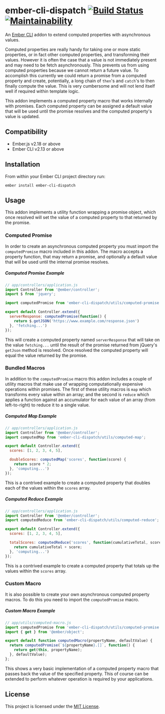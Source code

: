 # ember-cli-dispatch [![Build Status](https://travis-ci.com/tomasbasham/ember-cli-dispatch.svg?branch=master)](https://travis-ci.com/tomasbasham/ember-cli-dispatch) [![Maintainability](https://api.codeclimate.com/v1/badges/55f72c38f385fc50973f/maintainability)](https://codeclimate.com/github/tomasbasham/ember-cli-dispatch/maintainability)

An [Ember CLI](https://ember-cli.com/) addon to extend computed properties with
asynchronous values.

Computed properties are really handy for taking one or more static properties,
or in fact other computed properties, and transforming their values. However it
is often the case that a value is not immediately present and may need to be
fetch asynchronously. This prevents us from using computed properties because
we cannot return a future value. To accomplish this currently we could return a
promise from a computed property and create, potentially, a long chain of
`then`'s and `catch`'s to then finally compute the value. This is very
cumbersome and will not lend itself well if required within template logic.

This addon implements a computed property macro that works internally with
promises. Each computed property can be assigned a default value that will be
used until the promise resolves and the computed property's value is updated.

## Compatibility

* Ember.js v2.18 or above
* Ember CLI v2.13 or above

## Installation

From within your Ember CLI project directory run:
```
ember install ember-cli-dispatch
```

## Usage

This addon implements a utility function wrapping a promise object, which once
resolved will set the value of a computed property to that returned by the
promise.

### Computed Promise

In order to create an asynchronous computed property you must import the
`computedPromise` macro included in this addon. The macro accepts a property
function, that may return a promise, and optionally a default value that will
be used until the internal promise resolves.

##### Computed Promise Example

```JavaScript
// app/controllers/application.js
import Controller from '@ember/controller';
import $ from 'jquery';

import computedPromise from 'ember-cli-dispatch/utils/computed-promise';

export default Controller.extend({
  serverResponse: computedPromise(function() {
    return $.getJSON('https://www.example.com/response.json')
  }, 'fetching...')
});
```

This will create a computed property named `serverResponse` that will take on
the value `fetching...` until the result of the promise returned from jQuery's
`getJson` method is resolved. Once resolved the computed property will equal
the value returned by the promise.

### Bundled Macros

In addition to the `computedPromise` macro this addon includes a couple of
utility macros that make use of wrapping computationally expensive operations
within promises. The first of these utility macros is `map` which transforms
every value within an array; and the second is `reduce` which applies a
function against an accumulator for each value of an array (from left-to-right)
to reduce it to a single value.

##### Computed Map Example

```JavaScript
// app/controllers/application.js
import Controller from '@ember/controller';
import computedMap from 'ember-cli-dispatch/utils/computed-map';

export default Controller.extend({
  scores: [1, 2, 3, 4, 5],

  doubleScores: computedMap('scores', function(score) {
    return score * 2;
  }, 'computing...')
});
```

This is a contrived example to create a computed property that doubles each of
the values within the `scores` array.

##### Computed Reduce Example

```JavaScript
// app/controllers/application.js
import Controller from '@ember/controller';
import computedReduce from 'ember-cli-dispatch/utils/computed-reduce';

export default Controller.extend({
  scores: [1, 2, 3, 4, 5],

  totalScores: computedReduce('scores', function(cumulativeTotal, score) {
    return cumulativeTotal + score;
  }, 'computing...')
});
```

This is a contrived example to create a computed property that totals up the
values within the `scores` array.

### Custom Macro

It is also possible to create your own asynchronous computed property macros.
To do this you need to import the `computedPromise` macro.

##### Custom Macro Example

```JavaScript
// app/utils/computed-macro.js
import computedPromise from 'ember-cli-dispatch/utils/computed-promise';
import { get } from '@ember/object';

export default function computedMacro(propertyName, defaultValue) {
  return computedPromise(`${propertyName}.[]`, function() {
    return get(this, propertyName);
  }, defaultValue);
};
```

This shows a very basic implementation of a computed property macro that passes
back the value of the specified property. This of course can be extended to
perform whatever operation is required by your applications.

## License

This project is licensed under the [MIT License](LICENSE.md).
